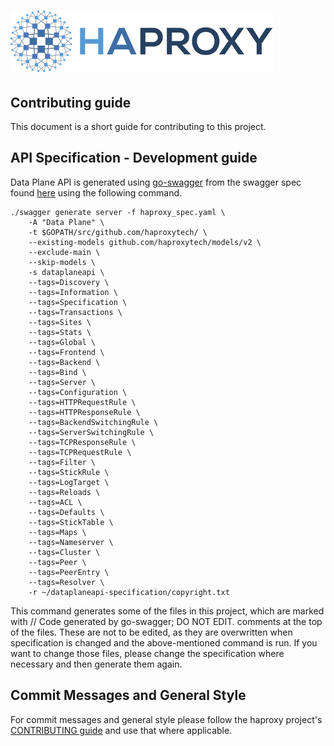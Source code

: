 # ![HAProxy](assets/images/haproxy-weblogo-210x49.png "HAProxy")

## Contributing guide

This document is a short guide for contributing to this project.

## API Specification - Development guide

Data Plane API is generated using [go-swagger](https://github.com/go-swagger/go-swagger) from the swagger spec found [here](https://github.com/haproxytech/dataplaneapi-specification/blob/master/build/haproxy_spec.yaml) using the following command.

```
./swagger generate server -f haproxy_spec.yaml \
    -A "Data Plane" \
    -t $GOPATH/src/github.com/haproxytech/ \
    --existing-models github.com/haproxytech/models/v2 \
    --exclude-main \
    --skip-models \
    -s dataplaneapi \
    --tags=Discovery \
    --tags=Information \
    --tags=Specification \
    --tags=Transactions \
    --tags=Sites \
    --tags=Stats \
    --tags=Global \
    --tags=Frontend \
    --tags=Backend \
    --tags=Bind \
    --tags=Server \
    --tags=Configuration \
    --tags=HTTPRequestRule \
    --tags=HTTPResponseRule \
    --tags=BackendSwitchingRule \
    --tags=ServerSwitchingRule \
    --tags=TCPResponseRule \
    --tags=TCPRequestRule \
    --tags=Filter \
    --tags=StickRule \
    --tags=LogTarget \
    --tags=Reloads \
    --tags=ACL \
    --tags=Defaults \
    --tags=StickTable \
    --tags=Maps \
    --tags=Nameserver \
    --tags=Cluster \
    --tags=Peer \
    --tags=PeerEntry \
    --tags=Resolver \
    -r ~/dataplaneapi-specification/copyright.txt
```

This command generates some of the files in this project, which are marked with // Code generated by go-swagger; DO NOT EDIT.
comments at the top of the files. These are not to be edited, as they are overwritten when specification is changed and the above-mentioned command is run. If you want to change those files, please change the specification where necessary and then generate them again.

## Commit Messages and General Style

For commit messages and general style please follow the haproxy project's [CONTRIBUTING guide](https://github.com/haproxy/haproxy/blob/master/CONTRIBUTING) and use that where applicable.
